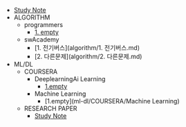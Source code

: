 * [Study Note](README.md)
* ALGORITHM
  * programmers
    * [1. empty](algorithm/programmers)
  * swAcademy
    * [1. 전기버스](algorithm/1. 전기버스.md)
    * [2. 다른문제](algorithm/2. 다른문제.md)
* ML/DL
  * COURSERA
    * DeeplearningAi Learning
      * [1.empty](ml-dl/COURSERA/DeeplearningAi)
    * Machine Learning
      * [1.empty](ml-dl/COURSERA/Machine Learning)
  * RESEARCH PAPER
    * [Study Note](research-paper/study-note.md)

